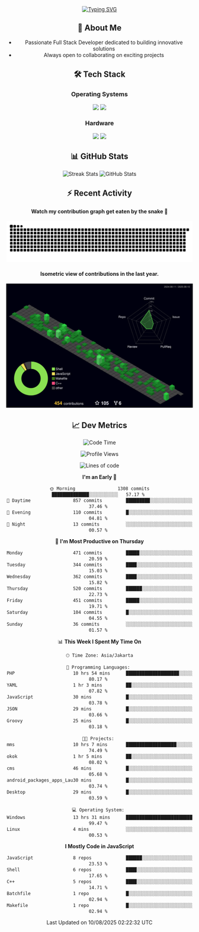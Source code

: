 <div align="center" style="max-width: 900px; margin: auto;">
<a href="https://github.com/thunderkex">
  <img src="https://readme-typing-svg.herokuapp.com?font=Fira+Code&pause=1000&center=true&vCenter=true&width=435&lines=Ha+ha!+I+am+here!;Told+you+a+storm+was+coming!" alt="Typing SVG" />
</a>

## 👋 About Me
- Passionate Full Stack Developer dedicated to building innovative solutions
- Always open to collaborating on exciting projects

## 🛠️ Tech Stack
### Operating Systems
<a href="#"><img src="https://img.shields.io/badge/Linux-FCC624?style=flat&logo=linux&logoColor=black"></a>
<a href="#"><img src="https://img.shields.io/badge/Windows-0078D6?style=flat&logo=windows&logoColor=white"></a>

### Hardware
<a href="#"><img src="https://img.shields.io/badge/Raspberry%20Pi-C51A4A?style=flat&logo=raspberrypi&logoColor=white"></a>
<a href="#"><img src="https://img.shields.io/badge/Arduino-00979D?style=flat&logo=Arduino&logoColor=white"></a>

## 📊 GitHub Stats
<div align="center">
  <img src="https://streak-stats.demolab.com?user=thunderkex&theme=tokyonight-duo&border_radius=20" alt="Streak Stats" />
  <img src="https://github-readme-stats.vercel.app/api?username=thunderkex&show_icons=true&theme=tokyonight&border_radius=20" alt="GitHub Stats" />
</div>

## ⚡ Recent Activity
<h4>Watch my contribution graph get eaten by the snake 🐍</h4>
<img width="600em" alt="thunderkex's Github commit snake" src="https://raw.githubusercontent.com/thunderkex/thunderkex/output/grid-snake-ov.svg" />

<h4>Isometric view of contributions in the last year.</h4>
<a href="./profile-3d-contrib/profile-night-green.svg">
	<img width="600em" src="./profile-3d-contrib/profile-night-green.svg">
</a>

## 📈 Dev Metrics
<!--START_SECTION:waka-->
![Code Time](http://img.shields.io/badge/Code%20Time-1%2C469%20hrs%2054%20mins-blue)

![Profile Views](http://img.shields.io/badge/Profile%20Views-5-blue)

![Lines of code](https://img.shields.io/badge/From%20Hello%20World%20I%27ve%20Written-3.5%20million%20lines%20of%20code-blue)

**I'm an Early 🐤** 

```text
🌞 Morning                1308 commits        ██████████████░░░░░░░░░░░   57.17 % 
🌆 Daytime                857 commits         █████████░░░░░░░░░░░░░░░░   37.46 % 
🌃 Evening                110 commits         █░░░░░░░░░░░░░░░░░░░░░░░░   04.81 % 
🌙 Night                  13 commits          ░░░░░░░░░░░░░░░░░░░░░░░░░   00.57 % 
```
📅 **I'm Most Productive on Thursday** 

```text
Monday                   471 commits         █████░░░░░░░░░░░░░░░░░░░░   20.59 % 
Tuesday                  344 commits         ████░░░░░░░░░░░░░░░░░░░░░   15.03 % 
Wednesday                362 commits         ████░░░░░░░░░░░░░░░░░░░░░   15.82 % 
Thursday                 520 commits         ██████░░░░░░░░░░░░░░░░░░░   22.73 % 
Friday                   451 commits         █████░░░░░░░░░░░░░░░░░░░░   19.71 % 
Saturday                 104 commits         █░░░░░░░░░░░░░░░░░░░░░░░░   04.55 % 
Sunday                   36 commits          ░░░░░░░░░░░░░░░░░░░░░░░░░   01.57 % 
```


📊 **This Week I Spent My Time On** 

```text
🕑︎ Time Zone: Asia/Jakarta

💬 Programming Languages: 
PHP                      10 hrs 54 mins      ████████████████████░░░░░   80.17 % 
YAML                     1 hr 3 mins         ██░░░░░░░░░░░░░░░░░░░░░░░   07.82 % 
JavaScript               30 mins             █░░░░░░░░░░░░░░░░░░░░░░░░   03.78 % 
JSON                     29 mins             █░░░░░░░░░░░░░░░░░░░░░░░░   03.66 % 
Groovy                   25 mins             █░░░░░░░░░░░░░░░░░░░░░░░░   03.18 % 

🐱‍💻 Projects: 
mms                      10 hrs 7 mins       ███████████████████░░░░░░   74.49 % 
okok                     1 hr 5 mins         ██░░░░░░░░░░░░░░░░░░░░░░░   08.02 % 
cms                      46 mins             █░░░░░░░░░░░░░░░░░░░░░░░░   05.68 % 
android_packages_apps_Lau30 mins             █░░░░░░░░░░░░░░░░░░░░░░░░   03.74 % 
Desktop                  29 mins             █░░░░░░░░░░░░░░░░░░░░░░░░   03.59 % 

💻 Operating System: 
Windows                  13 hrs 31 mins      █████████████████████████   99.47 % 
Linux                    4 mins              ░░░░░░░░░░░░░░░░░░░░░░░░░   00.53 % 
```

**I Mostly Code in JavaScript** 

```text
JavaScript               8 repos             ██████░░░░░░░░░░░░░░░░░░░   23.53 % 
Shell                    6 repos             ████░░░░░░░░░░░░░░░░░░░░░   17.65 % 
C++                      5 repos             ████░░░░░░░░░░░░░░░░░░░░░   14.71 % 
Batchfile                1 repo              █░░░░░░░░░░░░░░░░░░░░░░░░   02.94 % 
Makefile                 1 repo              █░░░░░░░░░░░░░░░░░░░░░░░░   02.94 % 
```




 Last Updated on 10/08/2025 02:22:32 UTC
<!--END_SECTION:waka-->
</div>
